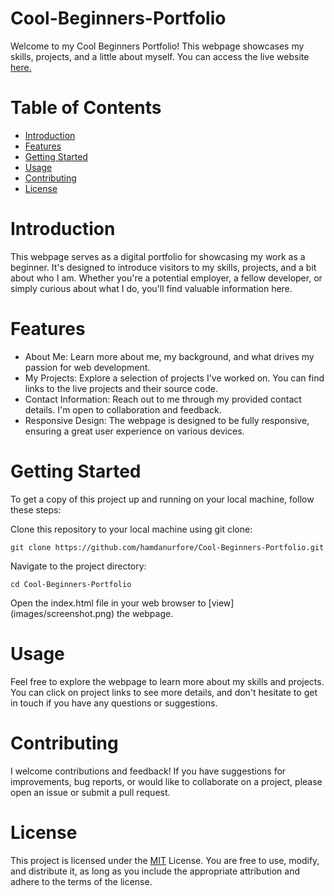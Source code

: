# Cool-Beginners-Portfolio
Welcome to my Cool Beginners Portfolio! This webpage showcases my skills, projects, and a little about myself. You can access the live website [here.](https://hamdanurfore.github.io/Cool-Beginners-Portfolio/)

# Table of Contents
- [Introduction](#introduction)
- [Features](#features)
- [Getting Started](#getting-started)
- [Usage](#usage)
- [Contributing](#contributing)
- [License](#license)

# Introduction
This webpage serves as a digital portfolio for showcasing my work as a beginner. It's designed to introduce visitors to my skills, projects, and a bit about who I am. Whether you're a potential employer, a fellow developer, or simply curious about what I do, you'll find valuable information here.

# Features
- About Me: Learn more about me, my background, and what drives my passion for web development.
- My Projects: Explore a selection of projects I've worked on. You can find links to the live projects and their source code.
- Contact Information: Reach out to me through my provided contact details. I'm open to collaboration and feedback.
- Responsive Design: The webpage is designed to be fully responsive, ensuring a great user experience on various devices.

# Getting Started
To get a copy of this project up and running on your local machine, follow these steps:

Clone this repository to your local machine using git clone:
```
git clone https://github.com/hamdanurfore/Cool-Beginners-Portfolio.git
```

Navigate to the project directory:

```
cd Cool-Beginners-Portfolio
```

Open the index.html file in your web browser to [view] (images/screenshot.png) the webpage.



# Usage

Feel free to explore the webpage to learn more about my skills and projects. You can click on project links to see more details, and don't hesitate to get in touch if you have any questions or suggestions.

# Contributing

I welcome contributions and feedback! If you have suggestions for improvements, bug reports, or would like to collaborate on a project, please open an issue or submit a pull request.

# License

This project is licensed under the [MIT](https://github.com/hamdanurfore/Cool-Beginners-Portfolio/blob/main/LICENSE) License. You are free to use, modify, and distribute it, as long as you include the appropriate attribution and adhere to the terms of the license.
